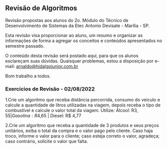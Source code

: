 ## Revisão de Algoritmos

Revisão propostas aos alunos do 2o. Módulo do Técnico de Desenvolvimento de Sistemas da Etec Antonio Devisate - Marília - SP.

Esta revisão visa proporcionar ao aluno, um resumo e organizar as informações de forma a agregar os conceitos e conteúdos apresentados no semestre passado.

O conteúdo desta revisão será postado aqui, para que os alunos esclareçam suas dúvidas. Quaisquer problemas, estou a disposição por e-mail: arnaldo@hidalgojunior.com.br

Bom trabalho a todos.

### Exercícios de Revisão - 02/08/2022

1.Crie um algoritmo que receba distância percorrida, consumo do veículo e calcule a quantidade de litros utilizadas na viagem, depois receba o tipo de combustível e calcule o valor total da viagem.
Utilize: Álcool: R$3,55 | Gasolina: R$4,65 | Diesel: R$ 4,77

2.Crie um algoritmo que receba a quantidade de 3 produtos e seus preços unitários, exiba o total da compra e o valor pago pelo cliente.
Caso haja troco, informe o valor para o cliente; caso esteja correto o valor, agradeça; caso contrário, solicite o valor que falta.
